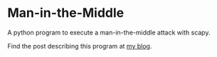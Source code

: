 # Man-in-the-Middle
A python program to execute a man-in-the-middle attack with scapy.

Find the post describing this program at <a href="https://glebpromokhov.wordpress.com/2016/06/26/a-man-in-the-middle-program-on-osx/">my blog</a>.

